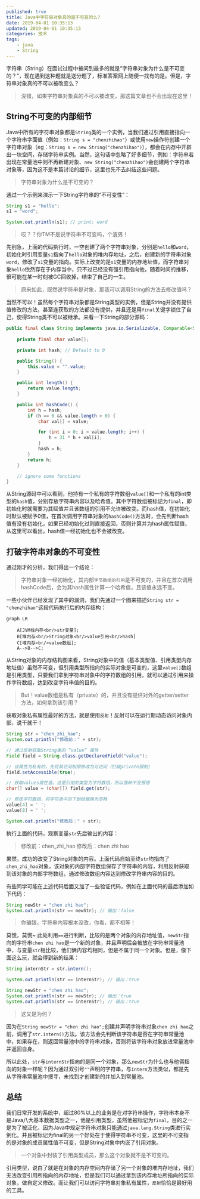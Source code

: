 ```yaml
---
published: true
title: Java中字符串对象真的是不可变的么?
date: 2019-04-01 10:35:13
updated: 2019-04-01 10:35:13
categories: 技术
tags:
    - java
    - String
---
```

字符串（String）在面试过程中被问到最多的就是“字符串对象为什么是不可变的？”，现在遇到这种题就是送分题了，标准答案网上随便一找有的是。但是，字符串对象真的不可以被改变么？

<!--more-->
> 没错，如果字符串对象真的不可以被改变，那这篇文章也不会出现在这里！

## String不可变的内部细节
Java中所有的字符串对象都是`String`类的一个实例，当我们通过引用直接指向一个字符串字面值（例如：`String s = "chenzhihao"`）或使用`new`操作符创建一个字符串对象（eg：`String s = new String("chenzhihao")`），都会在内存中开辟出一块空间，存储字符串实例。当然，这句话中忽略了好多细节，例如：字符串若出现在常量池中则不再新建对象、`new String("chenzhihao")`会创建两个字符串对象等，因为这不是本篇讨论的细节，这里也先不去纠结这些问题。
> 字符串对象为什么是不可变的？

通过一个示例来演示一下String字符串的“不可变性”：
```java
String s1 = "hello";
s1 = "word";

System.out.println(s1); // print: word
```
> 哎？？你TM不是说字符串不可变吗，个渣男！

先别急，上面的代码执行时，一空创建了两个字符串对象，分别是`hello`和`word`，初始化时引用变量`s1`指向了`hello`对象的堆内存地址，之后，创建新的字符串对象`word`，修改了`s1`变量的指向。实际上改变的是`s1`变量的内存地址值，而字符串对象`hello`依然存在于内存当中，只不过已经没有强引用指向他，随着时间的推移，很可能在某一时刻被GC回收掉，结束了自己的一生。

> 原来如此，既然说字符串是对象，那我可以调用String的方法去修改值吗？

当然不可以！虽然每个字符串对象都是String类型的实例，但是String并没有提供值修改的方法，甚至连获取的方法都没有提供，并且还是用`final`关键字锁住了自己，使得String类不可以被继承。来看一下String的部分源码：
```java
public final class String implements java.io.Serializable, Comparable<String>, CharSequence {
   
    private final char value[];

    private int hash; // Default to 0

    public String() {
        this.value = "".value;
    }

    public int length() {
        return value.length;
    }

    public int hashCode() {
        int h = hash;
        if (h == 0 && value.length > 0) {
            char val[] = value;

            for (int i = 0; i < value.length; i++) {
                h = 31 * h + val[i];
            }
            hash = h;
        }
        return h;
    }

    // ignore some functions
}
```
从String源码中可以看到，他持有一个私有的字符数组`value[]`和一个私有的int类型的`hash`值，分别存放字符串内容以及哈希值。其中字符数组被标记为`final`，即初始化时就需要为其赋值并且该数组的引用不允许被改变。而hash值，在初始化时默认被赋予0值，在首次调用字符串对象的`hashCode()`方法时，会先判断hash值有没有初始化，如果已经初始化过则直接返回，否则计算并为hash属性赋值，从这里可以看出，hash值一经初始化也不会被改变。

## 打破字符串对象的不可变性
通过刚才的分析，我们得出一个结论：
> 字符串对象一经初始化，其内部`字节数组的引用`是不可变的，并且在首次调用hashCode后，会为其hash属性计算一个哈希值，且该值永远不变。

一些小伙伴已经发现了其中的漏洞，我们先通过一个图来描述`String str = "chenzhihao"`这段代码执行后的内存结构：

```mermaid
graph LR

    A[JVM栈内存<br/>str变量];
    B[堆内存<br/>String对象<br/>value引用<br/>hash]
    C[堆内存<br/>value数组];
    A-->B-->C;
```

从String对象的内存结构图来看，String对象中的值（基本类型值、引用类型内存地址值）虽然不可变，但引用类型所指向的实际对象是可变的，这里`value[]`数组是引用类型，只要我们拿到字符串对象中的字符数组的引用，就可以通过引用来操作字符数组，达到改变字符串值的目的。

> But！value数组是私有（private）的，并且没有提供对外的getter/setter方法，如何拿到该引用？

获取对象私有属性最好的方法，就是使用`反射`！反射可以在运行期动态访问对象内部，说干就干！

```java
String str = "chen_zhi_hao";
System.out.println("修改前：" + str);

// 通过反射获取String类的 “value” 属性
Field field = String.class.getDeclaredField("value");

// 该属性为私有的，先将其访问权限修改为可访问（打破private限制）
field.setAccessible(true);

// 获取values属性值，这里引用的类型为字符数组，所以强转不会报错
char[] value = (char[]) field.get(str);

// 修改字符数组，将字符串中的下划线替换为空格
value[4] = ' ';
value[8] = ' ';

System.out.println("修改后：" + str);
```
执行上面的代码，观察变量`str`先后输出的内容：
> 修改前：chen_zhi_hao
> 修改后：chen zhi hao

果然，成功的改变了String对象的内容。上面代码自始至终`str`均指向了`chen_zhi_hao`对象，该对象的内部字符数组保存了字符串的内容，利用反射获取到该对象的内部字符数组，通过修改数组内容达到修改字符串内容的目的。

有些同学可能在上述代码后面又加了一些验证代码，例如在上面代码的最后添加如下代码：
```java
String newStr = "chen zhi hao";
System.out.println(str == newStr); // 输出：false
```

> 你骗银，字符串内容根本没改，你看，都不相等！

莫慌，莫慌~ 此处利用`==`进行判断，比较的是两个对象的内存地址值，`newStr`指向的字符串`chen zhi hao`是一个新的对象，并且声明后会被放在字符串常量池中，与变量`str`相比较，他们俩内容均相同，但是不属于同一个对象。但是，像下面这么玩，就会得到新的结果：
```java
String internStr = str.intern();

System.out.println(str == internStr); // 输出：true

String newStr = "chen zhi hao";
System.out.println(str == newStr); // 输出：true
System.out.println(str == internStr); // 输出：true
```

> 这又是为何？

因为在`String newStr = "chen zhi hao";`创建并声明字符串对象`chen zhi hao`之前，调用了`str.intern()`方法。该方法会先判断该字符串是否在字符串常量池中，如果存在，则返回常量池中的字符串对象，否则将该字符串对象放进常量池中并返回自身。

所以此处，`str`与`internStr`指向的是同一个对象，那么`newStr`为什么也与他俩指向的对象一样呢？因为通过双引号`""`声明的字符串，与`intern`方法类似，都是先从字符串常量池中搜寻，未找到才创建新的并加入到常量池。

## 总结
我们日常开发的系统中，超过80%以上的业务是在对字符串操作，字符串本身不是Java八大基本数据类型之一，他是引用类型，虽然他被标记为`final`，目的之一是为了被泛化，因为Java中规定字符串对象只能通过`java.lang.String`类进行实例化。并且被标记为final的另一个好处在于使得字符串不可变，这里的不可变指的是对象的成员属性值不可变，但是String对象中内嵌了引用对象。
> 一个对象中封装了引用类型成员，那么这个对象就不是不可变的。

引用类型，说白了就是在对象的内存空间内存储了另一个对象的堆内存地址，我们无法改变引用所指向的内存地址，但是我们可以通过拿到该内存地址所指向的实际对象，做自定义修改。而让我们可以访问字符串对象私有属性，`反射`恰恰是最好用的工具。

